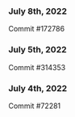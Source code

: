 ### July 8th, 2022

Commit #172786

### July 5th, 2022

Commit #314353


### July 4th, 2022

Commit #72281
